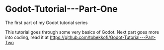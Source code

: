 # Godot-Tutorial---Part-One
The first part of my Godot tutorial series

This tutorial goes through some very basics of Godot.
Next part goes more into coding, read it at https://github.com/tobekkofi/Godot-Tutorial---Part-Two
